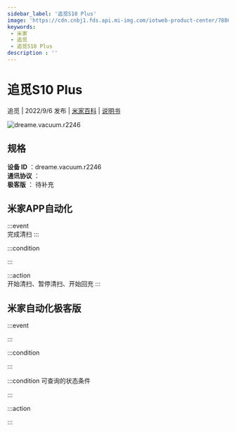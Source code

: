 ```yaml
---
sidebar_label: '追觅S10 Plus'
image: 'https://cdn.cnbj1.fds.api.mi-img.com/iotweb-product-center/78800b8c686a3999bb004352d2326815_1661496675874.png?GalaxyAccessKeyId=AKVGLQWBOVIRQ3XLEW&Expires=9223372036854775807&Signature=Yvd8aS1Gao5Mh7AdkjegZncSnm0='
keywords: 
 - 米家
 - 追觅
 - 追觅S10 Plus
description : ''
---
```

# 追觅S10 Plus

追觅 | 2022/9/6 发布 | [米家百科](https://home.mi.com/webapp/content/baike/product/index.html?model=dreame.vacuum.r2246) | [说明书](https://home.mi.com/views/introduction.html?model=dreame.vacuum.r2246&region=cn)

![dreame.vacuum.r2246](https://cdn.cnbj1.fds.api.mi-img.com/iotweb-product-center/78800b8c686a3999bb004352d2326815_1661496675874.png?GalaxyAccessKeyId=AKVGLQWBOVIRQ3XLEW&Expires=9223372036854775807&Signature=Yvd8aS1Gao5Mh7AdkjegZncSnm0=)

## 规格  
> 
**设备 ID** ：dreame.vacuum.r2246  
**通讯协议** ：  
**极客版**  ： 待补充 


## 米家APP自动化  

:::event  
完成清扫
:::

:::condition  

:::

:::action   
开始清扫、暂停清扫、开始回充
:::

## 米家自动化极客版  

:::event  

:::

:::condition  

:::

:::condition 可查询的状态条件  

:::

:::action  

:::

        
